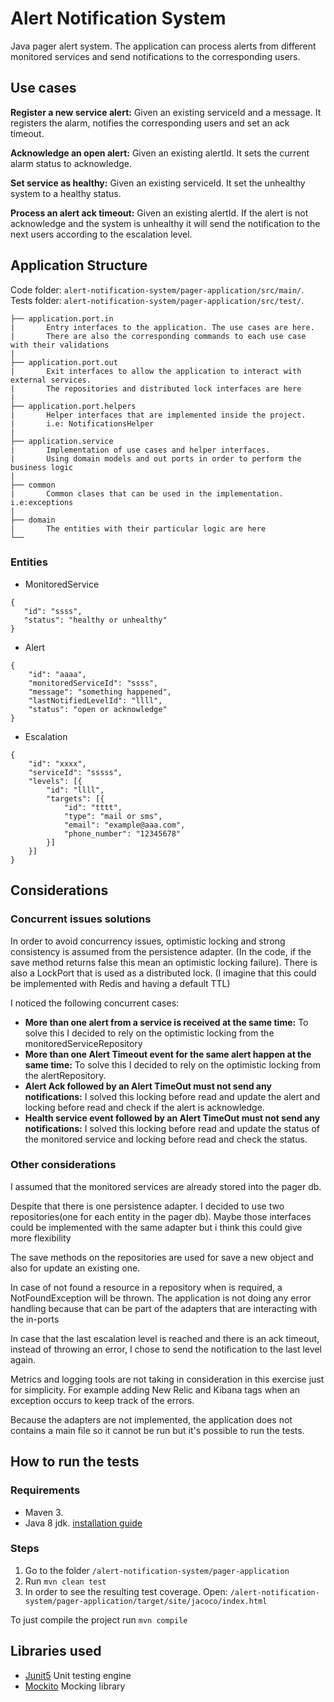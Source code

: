 # Alert Notification System

Java pager alert system.
The application can process alerts from different monitored services and send notifications to the corresponding users.

## Use cases

 **Register a new service alert:**
 Given an existing serviceId and a message. It registers the alarm, notifies the corresponding users and set an ack timeout.
 
 **Acknowledge an open alert:**
 Given an existing alertId. It sets the current alarm status to acknowledge.
 
 **Set service as healthy:**
 Given an existing serviceId. It set the unhealthy system to a healthy status.
 
 **Process an alert ack timeout:**
 Given an existing alertId. If the alert is not acknowledge and the system is unhealthy it will send the notification to the next users according to the escalation level.

## Application Structure

Code folder: `alert-notification-system/pager-application/src/main/`.  
Tests folder: `alert-notification-system/pager-application/src/test/`. 

```
├── application.port.in
|       Entry interfaces to the application. The use cases are here.
|       There are also the corresponding commands to each use case with their validations       
|
├── application.port.out
|       Exit interfaces to allow the application to interact with external services. 
|       The repositories and distributed lock interfaces are here
|
├── application.port.helpers
|       Helper interfaces that are implemented inside the project. 
|       i.e: NotificationsHelper 
|
├── application.service
|       Implementation of use cases and helper interfaces.
|       Using domain models and out ports in order to perform the business logic
|
├── common
|       Common clases that can be used in the implementation. i.e:exceptions
|
├── domain
|       The entities with their particular logic are here
└──
```

### Entities

 * MonitoredService 
 ```
{
	"id": "ssss",
	"status": "healthy or unhealthy"
}
```

 * Alert
```
{
	"id": "aaaa",
	"monitoredServiceId": "ssss",
	"message": "something happened",
	"lastNotifiedLevelId": "llll",
	"status": "open or acknowledge"
}
```

* Escalation
```
{
	"id": "xxxx",
	"serviceId": "sssss",
	"levels": [{
		"id": "llll",
		"targets": [{
			"id": "tttt",
			"type": "mail or sms",
			"email": "example@aaa.com",
			"phone_number": "12345678"
		}]
	}]
}
```

## Considerations

### Concurrent issues solutions
In order to avoid concurrency issues, optimistic locking and strong consistency is assumed from the persistence adapter.
(In the code, if the save method returns false this mean an optimistic locking failure).
There is also a LockPort that is used as a distributed lock. (I imagine that this could be implemented with Redis and having a default TTL)

I noticed the following concurrent cases:
* **More than one alert from a service is received at the same time:** 
To solve this I decided to rely on the optimistic locking from the monitoredServiceRepository 
* **More than one Alert Timeout event for the same alert happen at the same time:**
To solve this I decided to rely on the optimistic locking from the alertRepository. 
* **Alert Ack followed by an Alert TimeOut must not send any notifications:**
I solved this locking before read and update the alert and locking before read and check if the alert is acknowledge.
* **Health service event followed by an Alert TimeOut must not send any notifications:**
I solved this locking before read and update the status of the monitored service and locking before read and check the status.

### Other considerations

I assumed that the monitored services are already stored into the pager db.

Despite that there is one persistence adapter. I decided to use two repositories(one for each entity in the pager db). 
Maybe those interfaces could be implemented with the same adapter but i think this could give more flexibility

The save methods on the repositories are used for save a new object and also for update an existing one.

In case of not found a resource in a repository when is required, a NotFoundException will be thrown. 
The application is not doing any error handling because that can be part of the adapters that are interacting with the in-ports

In case that the last escalation level is reached and there is an ack timeout, instead of throwing an error, I chose to send the notification to the last level again.

Metrics and logging tools are not taking in consideration in this exercise just for simplicity.
For example adding New Relic and Kibana tags when an exception occurs to keep track of the errors.

Because the adapters are not implemented, the application does not contains a main file so it cannot be run but it's possible to run the tests.

## How to run the tests

### Requirements

* Maven 3.
* Java 8 jdk. [installation guide](https://mkyong.com/java/how-to-install-java-on-mac-osx/)

### Steps
1) Go to the folder `/alert-notification-system/pager-application`
2) Run `mvn clean test`
3) In order to see the resulting test coverage. Open: `/alert-notification-system/pager-application/target/site/jacoco/index.html`

To just compile the project run `mvn compile`

## Libraries used
* [Junit5](https://junit.org/junit5/) Unit testing engine
* [Mockito](https://site.mockito.org/) Mocking library